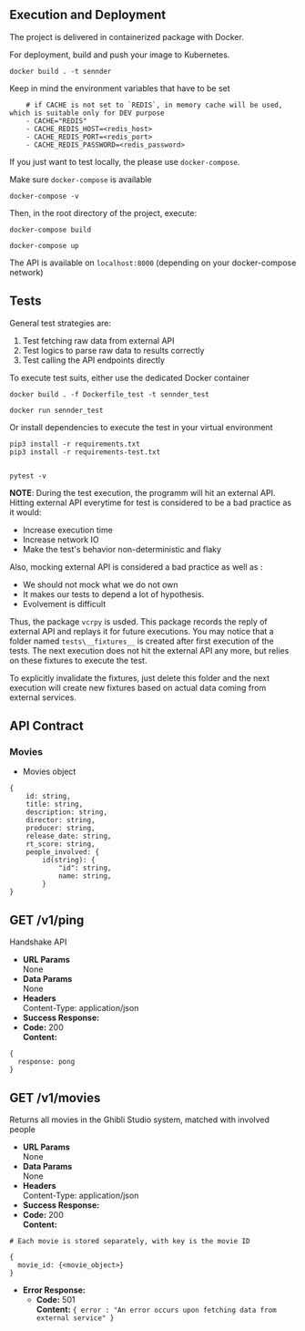 ## Execution and Deployment

The project is delivered in containerized package with Docker.

For deployment, build and push your image to Kubernetes.
```
docker build . -t sennder
```
Keep in mind the environment variables that have to be set

```
    # if CACHE is not set to `REDIS`, in memory cache will be used, which is suitable only for DEV purpose
    - CACHE="REDIS"
    - CACHE_REDIS_HOST=<redis_host>
    - CACHE_REDIS_PORT=<redis_port>
    - CACHE_REDIS_PASSWORD=<redis_password>

```

If you just want to test locally, the please use `docker-compose`.

Make sure `docker-compose` is available

```
docker-compose -v
```

Then, in the root directory of the project, execute:

```shell
docker-compose build

docker-compose up

```
The API is available on `localhost:8000` (depending on your docker-compose network)

## Tests

General test strategies are:

1. Test fetching raw data from external API
2. Test logics to parse raw data to results correctly
3. Test calling the API endpoints directly

To execute test suits, either use the dedicated Docker container

```shell
docker build . -f Dockerfile_test -t sennder_test

docker run sennder_test
```
Or install dependencies to execute the test in your virtual environment

```shell
pip3 install -r requirements.txt
pip3 install -r requirements-test.txt


pytest -v 
```
**NOTE**:  During the test execution, the programm will hit an external API. Hitting external API everytime for test is considered to be a bad practice as it would:
- Increase execution time
- Increase network IO
- Make the test's behavior non-deterministic and flaky

Also, mocking external API is considered a bad practice as well as :
- We should not mock what we do not own
- It makes our tests to depend a lot of hypothesis.
- Evolvement is difficult

Thus, the package `vcrpy` is usded. This package records the reply of external API and replays it for future executions. You may notice that a folder named `tests\__fixtures__` is created after first execution of the tests. The next execution does not hit the external API any more, but relies on these fixtures to execute the test.

To explicitly invalidate the fixtures, just delete this folder and the next execution will create new fixtures based on actual data coming from external services.

## API Contract
### Movies 
* Movies object
```
{
    id: string,
    title: string,
    description: string,
    director: string,
    producer: string,
    release_date: string,
    rt_score: string,
    people_involved: {
        id(string): {
            "id": string,
            name: string,
        }
}

```

**GET /v1/ping**
----
  Handshake API
* **URL Params**  
  None
* **Data Params**  
  None
* **Headers**  
  Content-Type: application/json  
* **Success Response:**  
* **Code:** 200  
  **Content:**  
```
{
  response: pong
}
```

**GET /v1/movies**
----
  Returns all movies in the Ghibli Studio system, matched with involved people
* **URL Params**  
  None
* **Data Params**  
  None
* **Headers**  
  Content-Type: application/json  
* **Success Response:**  
* **Code:** 200  
  **Content:**  
```
# Each movie is stored separately, with key is the movie ID

{
  movie_id: {<movie_object>}
}
```
* **Error Response:**  
  * **Code:** 501  
  **Content:** `{ error : "An error occurs upon fetching data from external service" }` 

